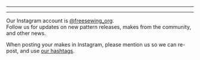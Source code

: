 - - -
- - -

Our Instagram account is [@freesewing\_org](https://instagram.com/freesewing_org).\
Follow us for updates on new pattern releases, makes from the community, and other news.

When posting your makes in Instagram, please mention us so we can re-post, and use [our hashtags](/community/hashtags/).
